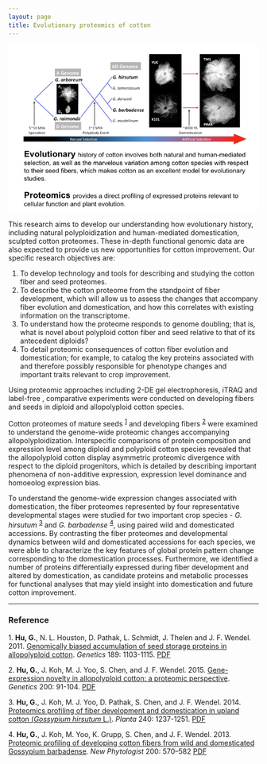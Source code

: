 ```yaml
---
layout: page
title: Evolutionary proteomics of cotton
---
```


![](/research/proteo.intro.png)

This research aims to develop our understanding how evolutionary history, including natural polyploidization and human-mediated domestication, sculpted cotton proteomes. These in-depth functional genomic data are also expected to provide us new opportunities for cotton improvement. Our specific research objectives are: 

1. To develop technology and tools for describing and studying the cotton fiber and seed proteomes. 
2. To describe the cotton proteome from the standpoint of fiber development, which will allow us to assess the changes that accompany fiber evolution and domestication, and how this correlates with existing information on the transcriptome. 
3. To understand how the proteome responds to genome doubling; that is, what is novel about polyploid cotton fiber and seed relative to that of its antecedent diploids? 
4. To detail proteomic consequences of cotton fiber evolution and domestication; for example, to catalog the key proteins associated with and therefore possibly responsible for phenotype changes and important traits relevant to crop improvement.

Using proteomic approaches including 2-DE gel electrophoresis, iTRAQ and label-free , comparative experiments were conducted on developing fibers and seeds in diploid and allopolyploid cotton species.

Cotton proteomes of mature seeds <sup>[1](#myfootnote1)</sup> and developing fibers <sup>[2](#myfootnote2)</sup> were examined to understand the genome-wide proteomic changes accompanying allopolyploidization. Interspecific comparisons of protein composition and expression level among diploid and polyploid cotton species revealed that the allopolyploid cotton display asymmetric proteomic divergence with respect to the diploid progenitors, which is detailed by describing important phenomena of non-additive expression, expression level dominance and homoeolog expression bias.

To understand the genome-wide expression changes associated with domestication, the fiber proteomes represented by four representative developmental stages were studied for two important crop species - *G. hirsutum* <sup>[3](#myfootnote3)</sup> and *G. barbadense* <sup>[4](#myfootnote4)</sup>, using paired wild and domesticated accessions. By contrasting the fiber proteomes and developmental dynamics between wild and domesticated accessions for each species, we were able to characterize the key features of global protein pattern change corresponding to the domestication processes. Furthermore, we identified a number of proteins differentially expressed during fiber development and altered by domestication, as candidate proteins and metabolic processes for functional analyses that may yield insight into domestication and future cotton improvement.

---
### Reference

<a name="myfootnote1">1</a>. **Hu, G.**, N. L. Houston, D. Pathak, L. Schmidt, J. Thelen and J. F. Wendel. 2011. [Genomically biased accumulation of seed storage proteins in allopolyploid cotton](http://www.genetics.org/content/189/3/1103). _Genetics_ 189: 1103-1115. [PDF](/files/Genetics2011.pdf)
 
<a name="myfootnote2">2</a>. **Hu, G.**, J. Koh, M. J. Yoo, S. Chen, and J. F. Wendel. 2015. [Gene-expression novelty in allopolyploid cotton: a proteomic perspective](http://www.genetics.org/content/200/1/91.long). _Genetics_ 200: 91-104. [PDF](/files/Genetics2015.pdf)    

<a name="myfootnote3">3</a>. **Hu, G.**, J. Koh, M. J. Yoo, D. Pathak, S. Chen, and J. F. Wendel. 2014. [Proteomics profiling of fiber development and domestication in upland cotton (_Gossypium hirsutum_ L.)](https://link.springer.com/article/10.1007/s00425-014-2146-7). _Planta_ 240: 1237-1251. [PDF](/files/Planta2014.pdf)    

<a name="myfootnote4">4</a>. **Hu, G.**, J. Koh, M. Yoo, K. Grupp, S. Chen, and J. F. Wendel. 2013. [Proteomic profiling of developing cotton fibers from wild and domesticated Gossypium barbadense](http://onlinelibrary.wiley.com/doi/10.1111/nph.12381/abstract). _New Phytologist_ 200: 570–582 [PDF](/files/Phytologist2013.pdf)


